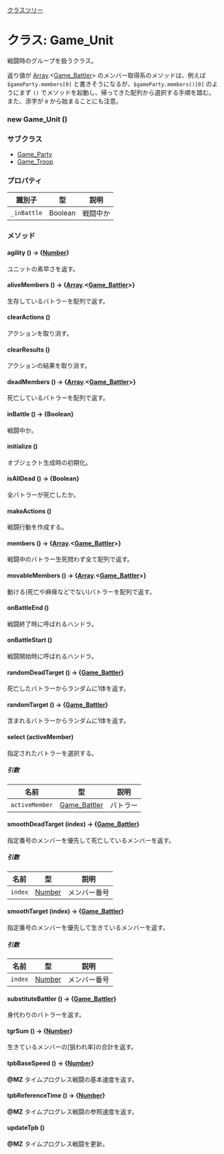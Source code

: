 [クラスツリー](index.md)

# クラス: Game_Unit

戦闘時のグループを扱うクラス。

返り値が [Array](Array.md).&lt;[Game_Battler](Game_Battler.md)&gt; のメンバー取得系のメソッドは、例えば `$gameParty.members[0]` と書きそうになるが、`$gameParty.members()[0]` のようにまず `()` でメソッドを起動し、帰ってきた配列から選択する手順を踏む。<br />
また、添字が `0` から始まることにも注意。

### new Game_Unit ()

### サブクラス

* [Game_Party](Game_Party.md)
* [Game_Troop](Game_Troop.md)


### プロパティ

| 識別子 | 型 | 説明 |
| --- | --- | --- |
| `_inBattle` | Boolean | 戦闘中か |


### メソッド

#### agility () → {[Number](Number.md)}
ユニットの素早さを返す。


#### aliveMembers () → {[Array](Array.md).&lt;[Game_Battler](Game_Battler.md)&gt;}
生存しているバトラーを配列で返す。


#### clearActions ()
アクションを取り消す。


#### clearResults ()
アクションの結果を取り消す。


#### deadMembers () → {[Array](Array.md).&lt;[Game_Battler](Game_Battler.md)&gt;}
死亡しているバトラーを配列で返す。


#### inBattle () → {Boolean}
戦闘中か。


#### initialize ()
オブジェクト生成時の初期化。


#### isAllDead () → {Boolean}
全バトラーが死亡したか。


#### makeActions ()
戦闘行動を作成する。


#### members () → {[Array](Array.md).&lt;[Game_Battler](Game_Battler.md)&gt;}
戦闘中のバトラー生死問わず全て配列で返す。


#### movableMembers () → {[Array](Array.md).&lt;[Game_Battler](Game_Battler.md)&gt;}
動ける(死亡や麻痺などでない)バトラーを配列で返す。


#### onBattleEnd ()
戦闘終了時に呼ばれるハンドラ。


#### onBattleStart ()
戦闘開始時に呼ばれるハンドラ。


#### randomDeadTarget () → {[Game_Battler](Game_Battler.md)}
死亡したバトラーからランダムに1体を返す。


#### randomTarget () → {[Game_Battler](Game_Battler.md)}
含まれるバトラーからランダムに1体を返す。


#### select (activeMember)
指定されたバトラーを選択する。

##### 引数

| 名前 | 型 | 説明 |
| --- | --- | --- |
| `activeMember` | [Game_Battler](Game_Battler.md) | バトラー |


#### smoothDeadTarget (index) → {[Game_Battler](Game_Battler.md)}
指定番号のメンバーを優先して死亡しているメンバーを返す。

##### 引数

| 名前 | 型 | 説明 |
| --- | --- | --- |
| `index` | [Number](Number.md) | メンバー番号 |


#### smoothTarget (index) → {[Game_Battler](Game_Battler.md)}
指定番号のメンバーを優先して生きているメンバーを返す。

##### 引数

| 名前 | 型 | 説明 |
| --- | --- | --- |
| `index` | [Number](Number.md) | メンバー番号 |


#### substituteBattler () → {[Game_Battler](Game_Battler.md)}
身代わりのバトラーを返す。


#### tgrSum () → {[Number](Number.md)}
生きているメンバーの[狙われ率]の合計を返す。


#### tpbBaseSpeed () → {[Number](Number.md)}
**@MZ** タイムプログレス戦闘の基本速度を返す。


#### tpbReferenceTime () → {[Number](Number.md)}
**@MZ** タイムプログレス戦闘の参照速度を返す。


#### updateTpb ()
**@MZ** タイムプログレス戦闘を更新。




